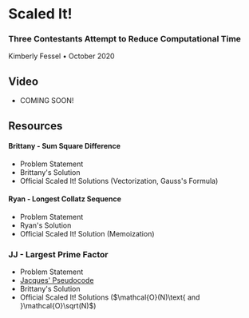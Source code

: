 # Scaled It! 
### Three Contestants Attempt to Reduce Computational Time
Kimberly Fessel • October 2020 

## Video 
- COMING SOON!

## Resources

#### Brittany - Sum Square Difference

- Problem Statement
- Brittany's Solution
- Official Scaled It! Solutions (Vectorization, Gauss's Formula)

#### Ryan - Longest Collatz Sequence

- Problem Statement
- Ryan's Solution
- Official Scaled It! Solution (Memoization)

### JJ - Largest Prime Factor

- Problem Statement
- [Jacques' Pseudocode](jacques_pseudocode.png)
- Brittany's Solution
- Official Scaled It! Solutions ($\mathcal{O}(N)\text{ and }\mathcal{O}\sqrt(N)$)
